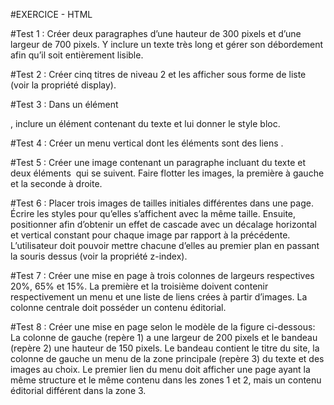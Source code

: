 #EXERCICE - HTML

#Test 1 :
Créer deux paragraphes d’une hauteur de 300 pixels et d’une largeur de 700
pixels. Y inclure un texte très long et gérer son débordement afin qu’il soit
entièrement lisible.

#Test 2 :
Créer cinq titres de niveau 2 et les afficher sous forme de liste (voir la propriété
display).

#Test 3 :
Dans un élément <div>, inclure un élément <span> contenant du texte et lui
donner le style bloc.

#Test 4 :
Créer un menu vertical dont les éléments sont des liens <a>.

#Test 5 :
Créer une image contenant un paragraphe incluant du texte et deux éléments
<img /> qui se suivent. Faire flotter les images, la première à gauche et la
seconde à droite.

#Test 6 :
Placer trois images de tailles initiales différentes dans une page. Écrire les styles
pour qu’elles s’affichent avec la même taille. Ensuite, positionner afin d’obtenir
un effet de cascade avec un décalage horizontal et vertical constant pour chaque
image par rapport à la précédente. L’utilisateur doit pouvoir mettre chacune
d’elles au premier plan en passant la souris dessus (voir la propriété z-index).

#Test 7 :
Créer une mise en page à trois colonnes de largeurs respectives 20%, 65% et 15%.
La première et la troisième doivent contenir respectivement un menu et une liste
de liens crées à partir d’images. La colonne centrale doit posséder un contenu
éditorial.

#Test 8 :
Créer une mise en page selon le modèle de la figure ci-dessous:
La colonne de gauche (repère 1) a une largeur de 200 pixels et le bandeau (repère
2) une hauteur de 150 pixels. Le bandeau contient le titre du site, la colonne de
gauche un menu de la zone principale (repère 3) du texte et des images au choix.
Le premier lien du menu doit afficher une page ayant la même structure et le
même contenu dans les zones 1 et 2, mais un contenu éditorial différent dans la
zone 3.
